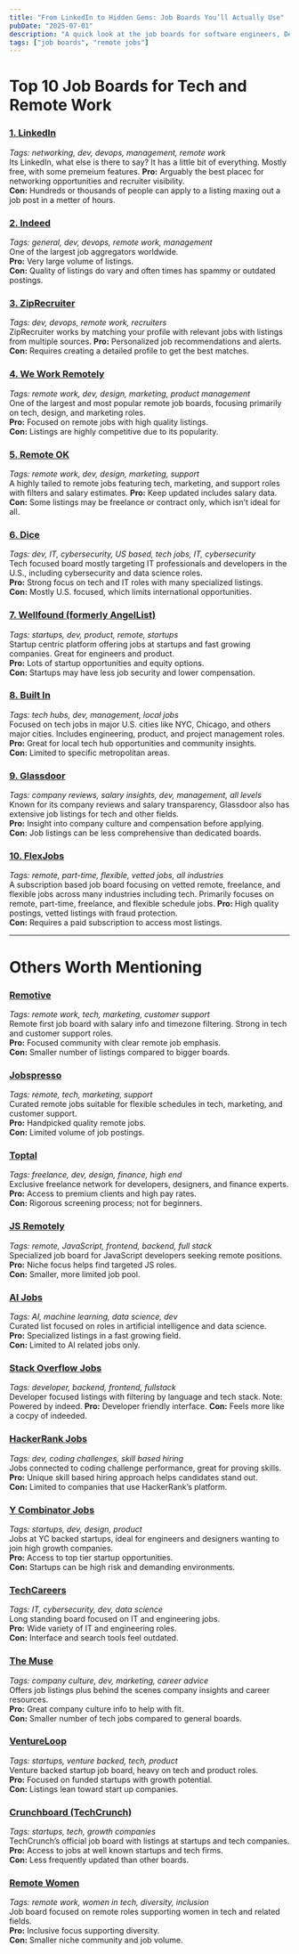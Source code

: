 ```yaml
---
title: "From LinkedIn to Hidden Gems: Job Boards You’ll Actually Use"
pubDate: "2025-07-01"
description: "A quick look at the job boards for software engineers, DevOps, and remote workers in tech."
tags: ["job boards", "remote jobs"]
---
```


# Top 10 Job Boards for Tech and Remote Work

### [1. LinkedIn](https://www.linkedin.com)  
*Tags: networking, dev, devops, management, remote work*  
Its LinkedIn, what else is there to say? It has a little bit of everything. Mostly free, with some premeium features. 
**Pro:** Arguably the best placec for networking opportunities and recruiter visibility.  
**Con:** Hundreds or thousands of people can apply to a listing maxing out a job post in a metter of hours.

### [2. Indeed](https://www.indeed.com)  
*Tags: general, dev, devops, remote work, management*  
One of the largest job aggregators worldwide.  
**Pro:** Very large volume of listings.  
**Con:** Quality of listings do vary and often times has spammy or outdated postings.

### [3. ZipRecruiter](https://www.ziprecruiter.com/jobseeker/home)  
*Tags: dev, devops, remote work, recruiters*  
ZipRecruiter works by matching your profile with relevant jobs with listings from multiple sources. 
**Pro:** Personalized job recommendations and alerts.  
**Con:** Requires creating a detailed profile to get the best matches.

### [4. We Work Remotely](https://weworkremotely.com)  
*Tags: remote work, dev, design, marketing, product management*  
One of the largest and most popular remote job boards, focusing primarily on tech, design, and marketing roles.  
**Pro:** Focused on remote jobs with high quality listings.  
**Con:** Listings are highly competitive due to its popularity.

### [5. Remote OK](https://remoteok.com)  
*Tags: remote work, dev, design, marketing, support*  
A highly tailed to remote jobs featuring tech, marketing, and support roles with filters and salary estimates.
**Pro:** Keep updated includes salary data.  
**Con:** Some listings may be freelance or contract only, which isn’t ideal for all.

### [6. Dice](https://www.dice.com)  
*Tags: dev, IT, cybersecurity, US based, tech jobs, IT, cybersecurity*  
Tech focused board mostly targeting IT professionals and developers in the U.S., including cybersecurity and data science roles.  
**Pro:** Strong focus on tech and IT roles with many specialized listings.  
**Con:** Mostly U.S. focused, which limits international opportunities.

### [7. Wellfound (formerly AngelList)](https://wellfound.com)  
*Tags: startups, dev, product, remote, startups*  
Startup centric platform offering jobs at startups and fast growing companies. Great for engineers and product.  
**Pro:** Lots of startup opportunities and equity options.  
**Con:** Startups may have less job security and lower compensation.

### [8. Built In](https://builtin.com)  
*Tags: tech hubs, dev, management, local jobs*  
Focused on tech jobs in major U.S. cities like NYC, Chicago, and others major cities. Includes engineering, product, and project management roles.  
**Pro:** Great for local tech hub opportunities and community insights.  
**Con:** Limited to specific metropolitan areas.

### [9. Glassdoor](https://www.glassdoor.com/Job/index.htm)  
*Tags: company reviews, salary insights, dev, management, all levels*  
Known for its company reviews and salary transparency, Glassdoor also has extensive job listings for tech and other fields.  
**Pro:** Insight into company culture and compensation before applying.  
**Con:** Job listings can be less comprehensive than dedicated boards.

### [10. FlexJobs](https://www.flexjobs.com)  
*Tags: remote, part-time, flexible, vetted jobs, all industries*  
A subscription based job board focusing on vetted remote, freelance, and flexible jobs across many industries including tech. Primarily focuses on remote, part-time, freelance, and flexible schedule jobs.
**Pro:** High quality postings, vetted listings with fraud protection.  
**Con:** Requires a paid subscription to access most listings.

---

# Others Worth Mentioning

### [Remotive](https://remotive.io)  
*Tags: remote work, tech, marketing, customer support*  
Remote first job board with salary info and timezone filtering. Strong in tech and customer support roles.  
**Pro:** Focused community with clear remote job emphasis.  
**Con:** Smaller number of listings compared to bigger boards.

### [Jobspresso](https://jobspresso.co)  
*Tags: remote, tech, marketing, support*  
Curated remote jobs suitable for flexible schedules in tech, marketing, and customer support.  
**Pro:** Handpicked quality remote jobs.  
**Con:** Limited volume of job postings.

### [Toptal](https://www.toptal.com)  
*Tags: freelance, dev, design, finance, high end*  
Exclusive freelance network for developers, designers, and finance experts.  
**Pro:** Access to premium clients and high pay rates.  
**Con:** Rigorous screening process; not for beginners.

### [JS Remotely](https://jsremotely.com)  
*Tags: remote, JavaScript, frontend, backend, full stack*  
Specialized job board for JavaScript developers seeking remote positions.  
**Pro:** Niche focus helps find targeted JS roles.  
**Con:** Smaller, more limited job pool.

### [AI Jobs](https://ai-jobs.net)  
*Tags: AI, machine learning, data science, dev*  
Curated list focused on roles in artificial intelligence and data science.  
**Pro:** Specialized listings in a fast growing field.  
**Con:** Limited to AI related jobs only.

### [Stack Overflow Jobs](https://stackoverflow.com/jobs)  
*Tags: developer, backend, frontend, fullstack*  
Developer focused listings with filtering by language and tech stack. 
Note: Powered by indeed.
**Pro:** Developer friendly interface. 
**Con:** Feels more like a cocpy of indeeded.

### [HackerRank Jobs](https://www.hackerrank.com/jobs)  
*Tags: dev, coding challenges, skill based hiring*  
Jobs connected to coding challenge performance, great for proving skills.  
**Pro:** Unique skill based hiring approach helps candidates stand out.  
**Con:** Limited to companies that use HackerRank’s platform.

### [Y Combinator Jobs](https://www.ycombinator.com/jobs)  
*Tags: startups, dev, design, product*  
Jobs at YC backed startups, ideal for engineers and designers wanting to join high growth companies.  
**Pro:** Access to top tier startup opportunities.  
**Con:** Startups can be high risk and demanding environments.

### [TechCareers](https://www.techcareers.com)  
*Tags: IT, cybersecurity, dev, data science*  
Long standing board focused on IT and engineering jobs.  
**Pro:** Wide variety of IT and engineering roles.  
**Con:** Interface and search tools feel outdated.

### [The Muse](https://www.themuse.com/jobs)  
*Tags: company culture, dev, marketing, career advice*  
Offers job listings plus behind the scenes company insights and career resources.  
**Pro:** Great company culture info to help with fit.  
**Con:** Smaller number of tech jobs compared to general boards.

### [VentureLoop](https://www.ventureloop.com)  
*Tags: startups, venture backed, tech, product*  
Venture backed startup job board, heavy on tech and product roles.  
**Pro:** Focused on funded startups with growth potential.  
**Con:** Listings lean toward start up companies.

### [Crunchboard (TechCrunch)](https://www.crunchboard.com)  
*Tags: startups, tech, growth companies*  
TechCrunch’s official job board with listings at startups and tech companies.  
**Pro:** Access to jobs at well known startups and tech firms.  
**Con:** Less frequently updated than other boards.

### [Remote Women](https://remotewomen.com)  
*Tags: remote work, women in tech, diversity, inclusion*  
Job board focused on remote roles supporting women in tech and related fields.  
**Pro:** Inclusive focus supporting diversity.  
**Con:** Smaller niche community and job volume.